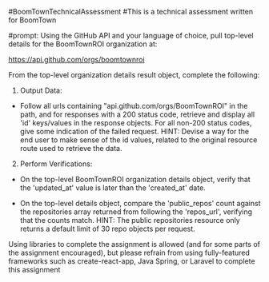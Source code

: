 #BoomTownTechnicalAssessment
#This is a technical assessment written for BoomTown

#prompt:
Using the GitHub API and your language of choice, pull top-level details for the BoomTownROI organization at:

https://api.github.com/orgs/boomtownroi



From the top-level organization details result object, complete the following:



1. Output Data:

- Follow all urls containing "api.github.com/orgs/BoomTownROI" in the path, and for responses with a 200 status code, retrieve and display all 'id' keys/values in the response objects. For all non-200 status codes, give some indication of the failed request. HINT: Devise a way for the end user to make sense of the id values, related to the original resource route used to retrieve the data.



2. Perform Verifications:

- On the top-level BoomTownROI organization details object, verify that the 'updated_at' value is later than the 'created_at' date.

- On the top-level details object, compare the 'public_repos' count against the repositories array returned from following the 'repos_url', verifying that the counts match. HINT: The public repositories resource only returns a default limit of 30 repo objects per request.



Using libraries to complete the assignment is allowed (and for some parts of the assignment encouraged), but please refrain from using fully-featured frameworks such as create-react-app, Java Spring, or Laravel to complete this assignment

